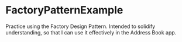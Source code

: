 # FactoryPatternExample
Practice using the Factory Design Pattern. Intended to solidify understanding, so that I can use it effectively in the Address Book app.

